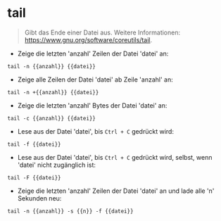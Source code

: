 # tail

> Gibt das Ende einer Datei aus.
> Weitere Informationen: <https://www.gnu.org/software/coreutils/tail>.

- Zeige die letzten 'anzahl' Zeilen der Datei 'datei' an:

`tail -n {{anzahl}} {{datei}}`

- Zeige alle Zeilen der Datei 'datei' ab Zeile 'anzahl' an:

`tail -n +{{anzahl}} {{datei}}`

- Zeige die letzten 'anzahl' Bytes der Datei 'datei' an:

`tail -c {{anzahl}} {{datei}}`

- Lese aus der Datei 'datei', bis `Ctrl + C` gedrückt wird:

`tail -f {{datei}}`

- Lese aus der Datei 'datei', bis `Ctrl + C` gedrückt wird, selbst, wenn 'datei' nicht zugänglich ist:

`tail -F {{datei}}`

- Zeige die letzten 'anzahl' Zeilen der Datei 'datei' an und lade alle 'n' Sekunden neu:

`tail -n {{anzahl}} -s {{n}} -f {{datei}}`
